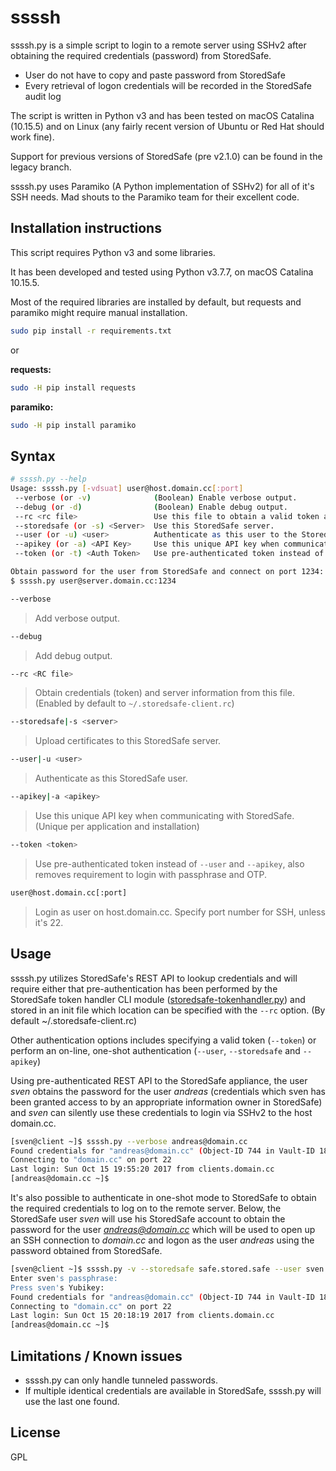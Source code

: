 # ssssh

ssssh.py is a simple script to login to a remote server using SSHv2 after obtaining the required credentials (password) from StoredSafe.

- User do not have to copy and paste password from StoredSafe
- Every retrieval of logon credentials will be recorded in the StoredSafe audit log

The script is written in Python v3 and has been tested on macOS Catalina (10.15.5) and on Linux (any fairly recent version of Ubuntu or Red Hat should work fine).

Support for previous versions of StoredSafe (pre v2.1.0) can be found in the legacy branch.

ssssh.py uses Paramiko (A Python implementation of SSHv2) for all of it's SSH needs. Mad shouts to the Paramiko team for their excellent code.

## Installation instructions

This script requires Python v3 and some libraries.

It has been developed and tested using Python v3.7.7, on macOS Catalina 10.15.5.

Most of the required libraries are installed by default, but requests and paramiko might require manual installation.

```bash
sudo pip install -r requirements.txt
```

or

**requests:**

```bash
sudo -H pip install requests
```

**paramiko:**

```bash
sudo -H pip install paramiko
```

## Syntax

```bash
# ssssh.py --help
Usage: ssssh.py [-vdsuat] user@host.domain.cc[:port]
 --verbose (or -v)              (Boolean) Enable verbose output.
 --debug (or -d)                (Boolean) Enable debug output.
 --rc <rc file>                 Use this file to obtain a valid token and a server address.
 --storedsafe (or -s) <Server>  Use this StoredSafe server.
 --user (or -u) <user>          Authenticate as this user to the StoredSafe server.
 --apikey (or -a) <API Key>     Use this unique API key when communicating with the StoredSafe server.
 --token (or -t) <Auth Token>   Use pre-authenticated token instead of --user and --apikey.

Obtain password for the user from StoredSafe and connect on port 1234:
$ ssssh.py user@server.domain.cc:1234
```

```bash
--verbose
```

> Add verbose output.

```bash
--debug
```

> Add debug output.

```bash
--rc <RC file>
```

> Obtain credentials (token) and server information from this file. (Enabled by default to ```~/.storedsafe-client.rc```)

```bash
--storedsafe|-s <server>
```

> Upload certificates to this StoredSafe server.

```bash
--user|-u <user>
```

> Authenticate as this StoredSafe user.

```bash
--apikey|-a <apikey>
```

> Use this unique API key when communicating with StoredSafe. (Unique per application and installation)

```bash
--token <token>
```

> Use pre-authenticated token instead of ```--user``` and ```--apikey```, also removes requirement to login with passphrase and OTP.

```bash
user@host.domain.cc[:port]
```

> Login as user on host.domain.cc. Specify port number for SSH, unless it's 22.

## Usage

ssssh.py utilizes StoredSafe's REST API to lookup credentials and will require either that pre-authentication has been performed by the StoredSafe token handler CLI module ([storedsafe-tokenhandler.py](https://github.com/storedsafe/tokenhandler)) and stored in an init file which location can be specified with the ```--rc``` option. (By default ~/.storedsafe-client.rc)

Other authentication options includes specifying a valid token (```--token```) or perform an on-line, one-shot authentication (```--user```, ```--storedsafe``` and ```--apikey```)

Using pre-authenticated REST API to the StoredSafe appliance, the user *sven* obtains the password for the user *andreas* (credentials which sven has been granted access to by an appropriate information owner in StoredSafe) and *sven* can silently use these credentials to login via SSHv2 to the host domain.cc.

```bash
[sven@client ~]$ ssssh.py --verbose andreas@domain.cc
Found credentials for "andreas@domain.cc" (Object-ID 744 in Vault-ID 182)
Connecting to "domain.cc" on port 22
Last login: Sun Oct 15 19:55:20 2017 from clients.domain.cc
[andreas@domain.cc ~]$
```

It's also possible to authenticate in one-shot mode to StoredSafe to obtain the required credentials to log on to the remote server. Below, the StoredSafe user *sven* will use his StoredSafe account to obtain the password for the user *andreas@domain.cc* which will be used to open up an SSH connection to *domain.cc* and logon as the user *andreas* using the password obtained from StoredSafe.

```bash
[sven@client ~]$ ssssh.py -v --storedsafe safe.stored.safe --user sven --apikey myAPIKey andreas@10.44.44.203
Enter sven's passphrase:
Press sven's Yubikey:
Found credentials for "andreas@domain.cc" (Object-ID 744 in Vault-ID 182)
Connecting to "domain.cc" on port 22
Last login: Sun Oct 15 20:18:19 2017 from clients.domain.cc
[andreas@domain.cc ~]$
```

## Limitations / Known issues

- ssssh.py can only handle tunneled passwords.
- If multiple identical credentials are available in StoredSafe, ssssh.py will use the last one found.

## License

GPL
